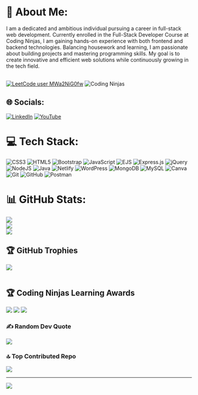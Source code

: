 # 💫 About Me:
I am a dedicated and ambitious individual pursuing a career in full-stack web development. Currently enrolled in the Full-Stack Developer Course at Coding Ninjas, I am gaining hands-on experience with both frontend and backend technologies. Balancing housework and learning, I am passionate about building projects and mastering programming skills. My goal is to create innovative and efficient web solutions while continuously growing in the tech field.<br><br>


[![LeetCode user MWa2NiG0fw](https://img.shields.io/badge/dynamic/json?style=for-the-badge&labelColor=black&color=%23ffa116&label=Solved&query=solvedOverTotal&url=https%3A%2F%2Fleetcode-badge.vercel.app%2Fapi%2Fusers%2FMWa2NiG0fw&logo=leetcode&logoColor=yellow)](https://leetcode.com/MWa2NiG0fw/) 
![Coding Ninjas](https://github.com/user-attachments/assets/6674950e-ef3d-4552-b321-1106c7718839)

## 🌐 Socials:
[![LinkedIn](https://img.shields.io/badge/LinkedIn-%230077B5.svg?logo=linkedin&logoColor=white)](https://linkedin.com/in/595sarita) [![YouTube](https://img.shields.io/badge/YouTube-%23FF0000.svg?logo=YouTube&logoColor=white)](https://youtube.com/@@avsar__) 

# 💻 Tech Stack:
![CSS3](https://img.shields.io/badge/css3-%231572B6.svg?style=for-the-badge&logo=css3&logoColor=white) ![HTML5](https://img.shields.io/badge/html5-%23E34F26.svg?style=for-the-badge&logo=html5&logoColor=white) ![Bootstrap](https://img.shields.io/badge/bootstrap-%238511FA.svg?style=for-the-badge&logo=bootstrap&logoColor=white) ![JavaScript](https://img.shields.io/badge/javascript-%23ED8B00.svg?style=for-the-badge&logo=openjdk&logoColor=white) ![EJS](https://img.shields.io/badge/ejs-%23B4CA65.svg?style=for-the-badge&logo=ejs&logoColor=black) ![Express.js](https://img.shields.io/badge/express.js-%23404d59.svg?style=for-the-badge&logo=express&logoColor=%2361DAFB) ![jQuery](https://img.shields.io/badge/jquery-%230769AD.svg?style=for-the-badge&logo=jquery&logoColor=white) ![NodeJS](https://img.shields.io/badge/node.js-6DA55F?style=for-the-badge&logo=node.js&logoColor=white) ![Java](https://img.shields.io/badge/java-%23ED8B00.svg?style=for-the-badge&logo=openjdk&logoColor=white) ![Netlify](https://img.shields.io/badge/netlify-%23000000.svg?style=for-the-badge&logo=netlify&logoColor=#00C7B7)  ![WordPress](https://img.shields.io/badge/WordPress-%23117AC9.svg?style=for-the-badge&logo=WordPress&logoColor=white) ![MongoDB](https://img.shields.io/badge/MongoDB-%234ea94b.svg?style=for-the-badge&logo=mongodb&logoColor=white) ![MySQL](https://img.shields.io/badge/mysql-4479A1.svg?style=for-the-badge&logo=mysql&logoColor=white) ![Canva](https://img.shields.io/badge/Canva-%2300C4CC.svg?style=for-the-badge&logo=Canva&logoColor=white) ![Git](https://img.shields.io/badge/git-%23F05033.svg?style=for-the-badge&logo=git&logoColor=white) ![GitHub](https://img.shields.io/badge/github-%23121011.svg?style=for-the-badge&logo=github&logoColor=white) ![Postman](https://img.shields.io/badge/Postman-FF6C37?style=for-the-badge&logo=postman&logoColor=white)

# 📊 GitHub Stats:
![](https://github-readme-stats.vercel.app/api?username=sarita595k&theme=dark&hide_border=false&include_all_commits=true&count_private=true)<br/>
![](https://github-readme-streak-stats.herokuapp.com/?user=sarita595k&theme=dark&hide_border=false)<br/>
![](https://github-readme-stats.vercel.app/api/top-langs/?username=sarita595k&theme=dark&hide_border=false&include_all_commits=true&count_private=true&layout=compact)


## 🏆 GitHub Trophies
![](https://github-profile-trophy.vercel.app/?username=sarita595k&theme=radical&no-frame=false&no-bg=true&margin-w=4) <br/><br/>

## 🏆 Coding Ninjas Learning Awards

![](https://files.codingninjas.in/streak-superstar-3-26984.svg)
![](https://files.codingninjas.in/diligent-developer-4-26990.svg)
![](https://files.codingninjas.in/leaderboard-legend-4-27003.svg)

### ✍️ Random Dev Quote
![](https://quotes-github-readme.vercel.app/api?type=horizontal&theme=radical)

### 🔝 Top Contributed Repo
![](https://github-contributor-stats.vercel.app/api?username=sarita595k&limit=5&theme=dark&combine_all_yearly_contributions=true)

---
[![](https://visitcount.itsvg.in/api?id=sarita595k&icon=5&color=0)](https://visitcount.itsvg.in)

<!-- Proudly created with GPRM ( https://gprm.itsvg.in ) -->
<!-- end of code -->
